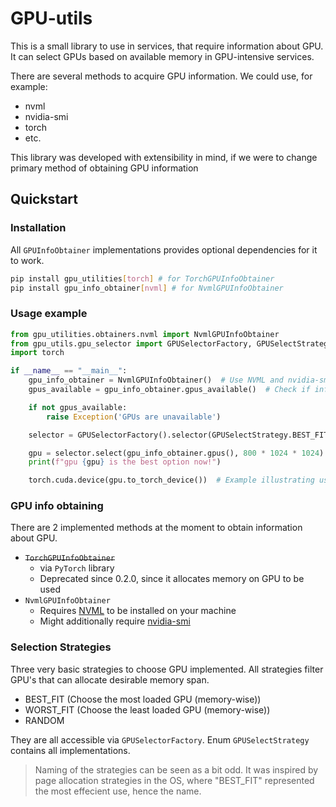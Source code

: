 # GPU-utils

This is a small library to use in services, that require information about GPU.
It can select GPUs based on available memory in GPU-intensive services.

There are several methods to acquire GPU information. We could use, for example: 

- nvml 
- nvidia-smi
- torch
- etc.

This library was developed with extensibility in mind, if we were to change primary method of obtaining GPU information 

## Quickstart 

### Installation

All `GPUInfoObtainer` implementations provides optional dependencies for it to work.

```bash
pip install gpu_utilities[torch] # for TorchGPUInfoObtainer
pip install gpu_info_obtainer[nvml] # for NvmlGPUInfoObtainer
```

### Usage example 

```python
from gpu_utilities.obtainers.nvml import NvmlGPUInfoObtainer
from gpu_utils.gpu_selector import GPUSelectorFactory, GPUSelectStrategy
import torch

if __name__ == "__main__":
    gpu_info_obtainer = NvmlGPUInfoObtainer()  # Use NVML and nvidia-smi as GPU information provider
    gpus_available = gpu_info_obtainer.gpus_available()  # Check if information about GPU is available

    if not gpus_available:
        raise Exception('GPUs are unavailable')

    selector = GPUSelectorFactory().selector(GPUSelectStrategy.BEST_FIT)  # Create Selector for strategy BEST_FIT

    gpu = selector.select(gpu_info_obtainer.gpus(), 800 * 1024 * 1024)  # Sekect GPU that is able to allocate 800 MB according to strategy
    print(f"gpu {gpu} is the best option now!")

    torch.cuda.device(gpu.to_torch_device())  # Example illustrating usage in torch

```

### GPU info obtaining 

There are 2 implemented methods at the moment to obtain information about GPU.

- ~~`TorchGPUInfoObtainer`~~
    - via `PyTorch` library
    - Deprecated since 0.2.0, since it allocates memory on GPU to be used
- `NvmlGPUInfoObtainer`
    - Requires [NVML](https://developer.nvidia.com/nvidia-management-library-nvml) to be installed on your machine 
    - Might additionally require [nvidia-smi](https://developer.nvidia.com/nvidia-system-management-interface)


### Selection Strategies

Three very basic strategies to choose GPU implemented. All strategies filter GPU's that can allocate desirable memory span.

- BEST_FIT (Choose the most loaded GPU (memory-wise))
- WORST_FIT (Choose the least loaded GPU (memory-wise))
- RANDOM

They are all accessible via `GPUSelectorFactory`.
Enum `GPUSelectStrategy` contains all implementations.

> Naming of the strategies can be seen as a bit odd. It was inspired by page allocation strategies in the OS, where "BEST_FIT" represented the most effecient use, hence the name.
